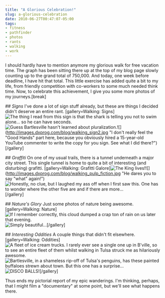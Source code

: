 ```yaml
---
title: "A Glorious Celebration!"
slug: a-glorious-celebration
date: 2010-06-27T00:47:07-05:00
tags:
- fitness
- pathfinder
- photos
- rants
- walking
- work
---
```

I should hardly have to mention anymore my glorious walk for free vacation time. The graph has been sitting there up at the top of my blog page slowly counting up to the grand total of 750,000. And today, one week before deadline, I have hit that total. This little exercise has added quite a bit to my life, from friendly competition with co-workers to some much needed think time. Now, to celebrate this achievement, I give you some more photos of my journeys.[break]

_## Signs_
I've done a lot of sign stuff already, but these are things I decided didn't deserve an entire rant.
[gallery=Walking: Signs]![](http://images.dxprog.com/blog/walking_shark.jpg "The thing I read from this sign is that the shark is telling you not to swim alone... so he can have seconds.")![](http://images.dxprog.com/blog/walking_sign1.jpg "Guess Bartlesville hasn't learned about pluralization.")![](http://images.dxprog.com/blog/walking_sign2.jpg "I don't really feel the "Good Hands" part here, because you obviously hired a 15-year-old YouTube commenter to write the copy for you sign. See what I did there?")[/gallery]

_## Graffiti_
On one of my usual trails, there is a tunnel underneath a major city street. This single tunnel is home to quite a bit of interesting (and disturbing) grafitti.
[gallery=Walking: Grafitti Galore]![](http://images.dxprog.com/blog/walking_elvis.jpg "The King lives!")![](http://images.dxprog.com/blog/walking_pulp_fiction.jpg "He dares you to say "what" again!")![](http://images.dxprog.com/blog/walking_graffiti.jpg "Honestly, no clue, but I laughed my ass off when I first saw this. One has to wonder where the other five are and if there are more...")[/gallery]

_## Nature's Glory_
Just some photos of nature being awesome.
[gallery=Walking: Nature]![](http://images.dxprog.com/blog/walking_clouds1.jpg "If I remember correctly, this cloud dumped a crap ton of rain on us later that evening.")![](http://images.dxprog.com/blog/walking_clouds2.jpg "Simply beautiful...")[/gallery]

_## Interesting Oddities_
A couple things that didn't fit elsewhere.
[gallery=Walking: Oddities]![](http://images.dxprog.com/blog/walking_trucks.jpg "A fleet of ice cream trucks. I rarely ever see a single one up in B'ville, so to see an entire fleet of them whilst walking in Tulsa struck me as hilariously awesome.")![](http://images.dxprog.com/blog/walking_buffalo1.jpg "Bartlesville, in a shameless rip-off of Tulsa's penguins, has these painted buffaloes strewn about town. But this one has a surprise...")![](http://images.dxprog.com/blog/walking_buffalo2.jpg "DISCO BALLS!")[/gallery]

Thus ends my pictorial report of my epic wanderings. I'm thinking, perhaps, that I might film a "documentary" at some point, but we'll see what happens there.
